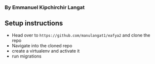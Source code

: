 ### By **Emmanuel Kipchirchir Langat**


## Setup instructions 
* Head over to `https://github.com/manulangat1/eafya2` and clone the repo 
* Navigate into the cloned repo 
* create a virtualenv and activate it
* run migrations

